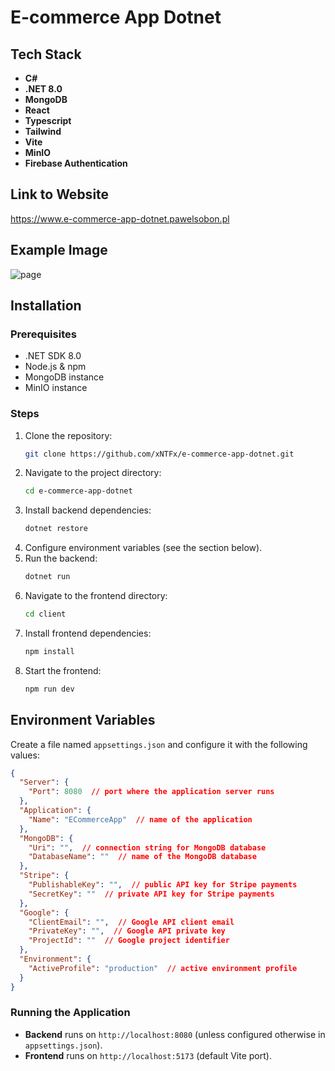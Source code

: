 # E-commerce App Dotnet

## Tech Stack

- **C#**
- **.NET 8.0**
- **MongoDB**
- **React**
- **Typescript**
- **Tailwind**
- **Vite**
- **MinIO**
- **Firebase Authentication**

## Link to Website

https://www.e-commerce-app-dotnet.pawelsobon.pl

## Example Image

![page](https://github.com/xNTFx/Shopping-page/assets/135262384/a14fba0f-223c-4cd1-9678-899687d092a7)

## Installation

### Prerequisites
- .NET SDK 8.0
- Node.js & npm
- MongoDB instance
- MinIO instance

### Steps
1. Clone the repository:
   ```sh
   git clone https://github.com/xNTFx/e-commerce-app-dotnet.git
   ```
2. Navigate to the project directory:
   ```sh
   cd e-commerce-app-dotnet
   ```
3. Install backend dependencies:
   ```sh
   dotnet restore
   ```
4. Configure environment variables (see the section below).
5. Run the backend:
   ```sh
   dotnet run
   ```
6. Navigate to the frontend directory:
   ```sh
   cd client
   ```
7. Install frontend dependencies:
   ```sh
   npm install
   ```
8. Start the frontend:
   ```sh
   npm run dev
   ```

## Environment Variables

Create a file named `appsettings.json` and configure it with the following values:

```json
{
  "Server": {
    "Port": 8080  // port where the application server runs
  },
  "Application": {
    "Name": "ECommerceApp"  // name of the application
  },
  "MongoDB": {
    "Uri": "",  // connection string for MongoDB database
    "DatabaseName": ""  // name of the MongoDB database
  },
  "Stripe": {
    "PublishableKey": "",  // public API key for Stripe payments
    "SecretKey": ""  // private API key for Stripe payments
  },
  "Google": {
    "ClientEmail": "",  // Google API client email
    "PrivateKey": "",  // Google API private key
    "ProjectId": ""  // Google project identifier
  },
  "Environment": {
    "ActiveProfile": "production"  // active environment profile
  }
}
```

### Running the Application

- **Backend** runs on `http://localhost:8080` (unless configured otherwise in `appsettings.json`).
- **Frontend** runs on `http://localhost:5173` (default Vite port).

